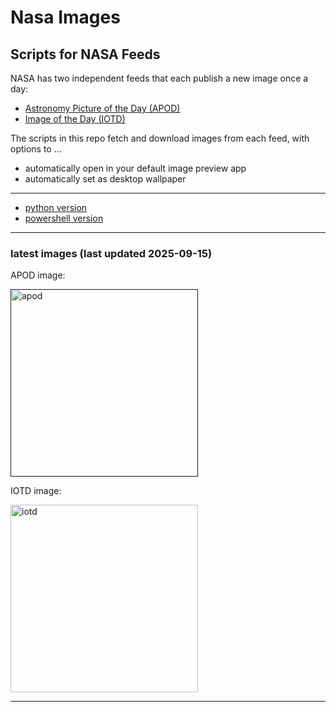 # Nasa Images

## Scripts for NASA Feeds

NASA has two independent feeds that each publish a new image once a day:

- [Astronomy Picture of the Day (APOD)](https://apod.nasa.gov/apod/)
- [Image of the Day (IOTD)](https://www.nasa.gov/image-of-the-day/)

The scripts in this repo fetch and download images from each feed, with options to ...

- automatically open in your default image preview app
- automatically set as desktop wallpaper

---

- [python version](./python/README.md)
- [powershell version](./powershell/README.md)

---

### latest images (last updated 2025-09-15)

APOD image:

<a href=""><img alt="apod" src="" height="300" /></a>

IOTD image:

<a href="https://www.nasa.gov/image-detail/brief-outburst-16760026566-oorig/"><img alt="iotd" src="https://www.nasa.gov/wp-content/uploads/2025/09/brief-outburst-16760026566-oorig.jpg" height="300" /></a>

---
